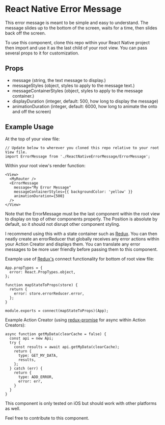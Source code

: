 # React Native Error Message
This error message is meant to be simple and easy to understand. The message slides up to the bottom of the screen, waits for a time, then slides back off the screen.

To use this component, clone this repo within your React Native project then import and use it as the last child of your root view. You can pass several props to it for customization.

## Props
* message (string, the text message to display.)
* messageStyles (object, styles to apply to the message text.)
* messageContainerStyles (object, styles to apply to the message container.)
* displayDuration (integer, default: 500, how long to display the message)
* animationDuration (integer, default: 6000, how long to animate the onto and off the screen)

## Example Usage
At the top of your view file:
```
// Update below to wherever you cloned this repo relative to your root View file.
import ErrorMessage from './ReactNativeErrorMessage/ErrorMessage';
```

Within your root view's render function:
```
<View>
  <MyRouter />
  <ErrorMessage
    message="My Error Message"
    messageContainerStyles={{ backgroundColor: 'yellow' }}
    animationDuration={500}
  />
</View>
```
Note that the ErrorMessage must be the last component within the root view to display on top of other components properly.
The Position is absolute by default, so it should not disrupt other component styling.

I recommend using this with a state container such as [Redux](https://github.com/reactjs/redux). You can then neatly create an errorReducer that globally receives any error actions within your Action Creator and displays them. You can translate any error messages to be more user friendly before passing them to this component.

Example use of [Redux's](https://github.com/reactjs/redux) connect functionality for bottom of root view file:
```
App.propTypes = {
  error: React.PropTypes.object,
};

function mapStateToProps(store) {
  return {
    error: store.errorReducer.error,
  };
}

module.exports = connect(mapStateToProps)(App);
```
Example Action Creator (using [redux-promise](https://github.com/acdlite/redux-promise) for async within Action Creators):
```
async function getMyData(clearCache = false) {
  const api = new Api;
  try {
    const results = await api.getMyData(clearCache);
    return {
      type: GET_MY_DATA,
      results,
    };
  } catch (err) {
    return {
      type: ADD_ERROR,
      error: err,
    }
  }
}
```

This component is only tested on iOS but should work with other platforms as well.

Feel free to contribute to this component.
